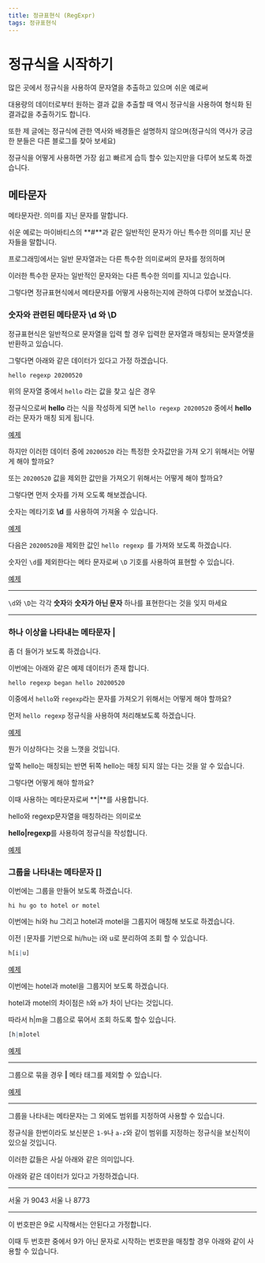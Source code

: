 ```yaml
---
title: 정규표현식 (RegExpr)
tags: 정규표현식
---
```


# 정규식을 시작하기

많은 곳에서 정규식을 사용하여 문자열을 추출하고 있으며 쉬운 예로써

대용량의 데이터로부터 원하는 결과 값을 추출할 때 역시 정규식을 사용하여 형식화 된 결과값을 추출하기도 합니다.

또한 제 글에는 정규식에 관한 역사와 배경들은 설명하지 않으며(정규식의 역사가 궁금한 분들은 다른 블로그를 찾아 보세요)

정규식을 어떻게 사용하면 가장 쉽고 빠르게 습득 할수 있는지만을 다루어 보도록 하겠습니다.

## 메타문자

메타문자란. 의미를 지닌 문자를 말합니다.

쉬운 예로는 마이바티스의 **#**과 같은 일반적인 문자가 아닌 특수한 의미를 지닌 문자들을 말합니다.

프로그래밍에서는 일반 문자열과는 다른 특수한 의미로써의 문자를 정의하며

이러한 특수한 문자는 일반적인 문자와는 다른 특수한 의미를 지니고 있습니다.

그렇다면 정규표현식에서 메타문자를 어떻게 사용하는지에 관하여 다루어 보겠습니다.

### 숫자와 관련된 메타문자 \d 와 \D

정규표현식은 일반적으로 문자열을 입력 할 경우 입력한 문자열과 매칭되는 문자열셋을 반환하고 있습니다.

그렇다면 아래와 같은 데이터가 있다고 가정 하겠습니다.

```
hello regexp 20200520
```

위의 문자열 중에서 `hello` 라는 값을 찾고 싶은 경우

정규식으로써 **hello** 라는 식을 작성하게 되면 `hello regexp 20200520` 중에서 **hello**라는 문자가 매칭 되게 됩니다.

[예제](https://rubular.com/r/NCvmFUnZPGvORb)

하지만 이러한 데이터 중에 `20200520` 라는 특정한 숫자값만을 가져 오기 위해서는 어떻게 해야 할까요?

또는 `20200520` 값을 제외한 값만을 가져오기 위해서는 어떻게 해야 할까요?

그렇다면 먼저 숫자를 가져 오도록 해보겠습니다.

숫자는 메타기호 **\d** 를 사용하여 가져올 수 있습니다.

[예제](https://rubular.com/r/RW0NonLiU7LUnL)

다음은 `20200520`을 제외한 값인 `hello regexp `를 가져와 보도록 하겠습니다.

숫자인 `\d`를 제외한다는 메타 문자로써 `\D` 기호를 사용하여 표현할 수 있습니다.

[예제](https://rubular.com/r/7ccgkLOfhjy32K)

- - -
`\d`와 `\D`는 각각 **숫자**와 **숫자가 아닌 문자** 하나를 표현한다는 것을 잊지 마세요
- - -

### 하나 이상을 나타내는 메타문자 |

좀 더 들어가 보도록 하겠습니다.

이번에는 아래와 같은 예제 데이터가 존재 합니다.

```
hello regexp began hello 20200520
```

이중에서 `hello`와 `regexp`라는 문자를 가져오기 위해서는 어떻게 해야 할까요?

먼저 `hello regexp` 정규식을 사용하여 처리해보도록 하겠습니다.

[예제](https://rubular.com/r/jI94XXYsrwHmDD)

뭔가 이상하다는 것을 느꼇을 것입니다.

앞쪽 hello는 매칭되는 반면 뒤쪽 hello는 매칭 되지 않는 다는 것을 알 수 있습니다.

그렇다면 어떻게 해야 할까요?

이때 사용하는 메타문자로써 **|**를 사용합니다.

hello와 regexp문자열을 매칭하라는 의미로쏘 

**hello|regexp**를 사용하여 정규식을 작성합니다.

[예제](https://rubular.com/r/VA2BrjxBDkyF8T)

### 그룹을 나타내는 메타문자 []

이번에는 그룹을 만들어 보도록 하겠습니다.

```
hi hu go to hotel or motel
```

이번에는 hi와 hu 그리고 hotel과 motel을 그룹지어 매칭해 보도로 하겠습니다.

이전 `|`문자를 기반으로 hi/hu는 i와 u로 분리하여 조회 할 수 있습니다.

```r
h[i|u]
```

[예제](https://rubular.com/r/XDDwrNuQy3dfHZ)

이번에는 hotel과 motel을 그룹지어 보도록 하겠습니다.

hotel과 motel의 차이점은 `h`와 `m`가 차이 난다는 것입니다.

따라서 h|m을 그룹으로 묶어서 조회 하도록 할수 있습니다.

```r
[h|m]otel
```

[예제](https://rubular.com/r/tOyDefbekeCSBB)

- - -
그룹으로 묶을 경우 **|** 메타 태그를 제외할 수 있습니다.

[예제](https://rubular.com/r/gbF2LiewVpCtUi)
- - -

그룹을 나타내는 메타문자는 그 외에도 범위를 지정하여 사용할 수 있습니다.

정규식을 한번이라도 보신분은 `1-9`나 `a-z`와 같이 범위를 지정하는 정규식을 보신적이 있으실 것입니다.

이러한 값들은 사실 아래와 같은 의미입니다.

아래와 같은 데이터가 있다고 가정하겠습니다.

- - -
서울 가 9043
서울 나 8773
- - -

이 번호판은 9로 시작해서는 안된다고 가정합니다.

이때 두 번호판 중에서 9가 아닌 문자로 시작하는 번호판을 매칭할 경우 아래와 같이 사용할 수 있습니다.